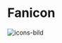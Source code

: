# Fanicon
![icons-bild](https://user-images.githubusercontent.com/58586856/113117464-c0fdfb80-920e-11eb-9c42-ea917944e540.png)
